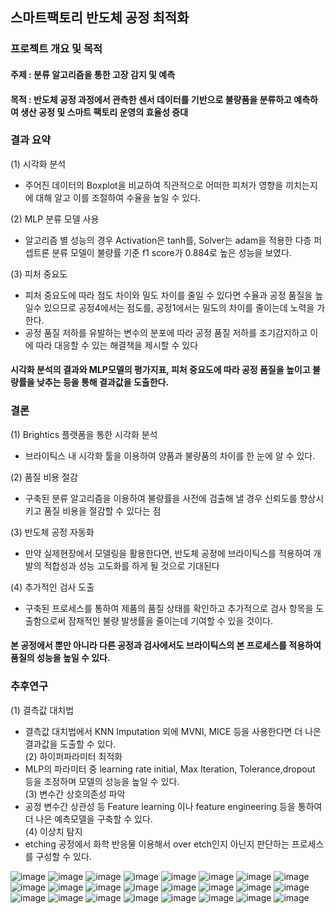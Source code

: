 ## 스마트팩토리 반도체 공정 최적화

### 프로젝트 개요 및 목적
#### 주제 : 분류 알고리즘을 통한 고장 감지 및 예측
#### 목적 : 반도체 공정 과정에서 관측한 센서 데이터를 기반으로 불량품을 분류하고 예측하여 생산 공정 및 스마트 팩토리 운영의 효율성 증대

### 결과 요약
(1) 시각화 분석
- 주어진 데이터의 Boxplot을 비교하여 직관적으로 어떠한 피처가 영향을 끼치는지에 대해 알고 이를 조절하여 수율을 높일 수 있다.

(2) MLP 분류 모델 사용  

- 알고리즘 별 성능의 경우 Activation은 tanh를, Solver는 adam을 적용한 다층 퍼셉트론 분류 모델이 불량률 기준 f1 score가 0.884로 높은 성능을 보였다.

(3) 피처 중요도    
- 피처 중요도에 따라 점도 차이와 밀도 차이를 줄일 수 있다면 수율과 공정 품질을 높일수 있으므로 공정4에서는 점도를, 공정1에서는 밀도의 차이를 줄이는데 노력을 가한다.   
- 공정 품질 저하를 유발하는 변수의 분포에 따라 공정 품질 저하를 조기감지하고 이에 따라 대응할 수 있는 해결책을 제시할 수 있다   
  
#### 시각화 분석의 결과와 MLP모델의 평가지표, 피처 중요도에 따라 공정 품질을 높이고 불량률을 낮추는 등을 통해 결과값을 도출한다.   


### 결론  
(1) Brightics 플랫폼을 통한 시각화 분석   
- 브라이틱스 내 시각화 툴을 이용하여 양품과 불량품의 차이를 한 눈에 알 수 있다.

(2) 품질 비용 절감   
- 구축된 분류 알고리즘을 이용하여 불량률을 사전에 검출해 낼 경우 신뢰도를 향상시키고 품질 비용을 절감할 수 있다는 점

(3) 반도체 공정 자동화  
- 만약 실제현장에서 모델링을 활용한다면, 반도체 공정에 브라이틱스를 적용하여 개발의 적합성과 성능 고도화를 하게 될 것으로 기대된다


(4) 추가적인 검사 도출     
- 구축된 프로세스를 통하여 제품의 품질 상태를 확인하고 추가적으로 검사 항목을 도출함으로써 잠재적인 불량 발생률을 줄이는데 기여할 수 있을 것이다.   
  
#### 본 공정에서 뿐만 아니라 다른 공정과 검사에서도 브라이틱스의 본 프로세스를 적용하여 품질의 성능을 높일 수 있다.   

### 추후연구    
     
(1) 결측값 대치법  
- 결측값 대치법에서 KNN Imputation 외에 MVNI, MICE 등을 사용한다면 더 나은 결과값을 도출할 수 있다.   
(2) 하이퍼파라미터 최적화     
- MLP의 파라미터 중 learning rate initial, Max Iteration, Tolerance,dropout 등을 조정하며 모델의 성능을 높일 수 있다.   
(3) 변수간 상호의존성 파악    
- 공정 변수간 상관성 등 Feature learning 이나 feature engineering 등을 통하여 더 나은 예측모델을 구축할 수 있다.   
(4) 이상치 탐지       
- etching 공정에서 화학 반응물 이용해서 over etch인지 아닌지 판단하는 프로세스를 구성할 수 있다.  

![image](https://github.com/rootofdata/SDS-Brightics/assets/86711374/f2e915a5-8aaf-4f82-9484-4ed20e7342fd)
![image](https://github.com/rootofdata/SDS-Brightics/assets/86711374/d90476b9-b38b-4f06-b19e-59fd71d3e7a6)
![image](https://github.com/rootofdata/SDS-Brightics/assets/86711374/107805fd-aa38-43ab-9b95-93963c9b44e0)
![image](https://github.com/rootofdata/SDS-Brightics/assets/86711374/b4ac1787-41ce-4b44-b945-9081770d952c)
![image](https://github.com/rootofdata/SDS-Brightics/assets/86711374/8799bfda-f869-46d5-9221-73d11e1a869c)
![image](https://github.com/rootofdata/SDS-Brightics/assets/86711374/52b30367-d8de-4b0b-9ba5-c19634ef387a)
![image](https://github.com/rootofdata/SDS-Brightics/assets/86711374/0f8700c1-d431-4135-a46a-b22d55359546)
![image](https://github.com/rootofdata/SDS-Brightics/assets/86711374/af5e14c2-b27b-4d1b-aca9-fb22096166cc)
![image](https://github.com/rootofdata/SDS-Brightics/assets/86711374/2d66e4ab-4f9b-4fbe-8e35-7d13078af41d)
![image](https://github.com/rootofdata/SDS-Brightics/assets/86711374/5ce3f375-795c-4c92-9f25-adedb45919a3)
![image](https://github.com/rootofdata/SDS-Brightics/assets/86711374/efd83400-4e01-42c8-8cf4-99c8305ca1af)
![image](https://github.com/rootofdata/SDS-Brightics/assets/86711374/3722ff7a-ecb9-4605-bb04-54c422ffc17d)
![image](https://github.com/rootofdata/SDS-Brightics/assets/86711374/4a453e59-3d30-4a66-b4a8-6cb167fa5235)
![image](https://github.com/rootofdata/SDS-Brightics/assets/86711374/9de1732c-bb53-4096-b156-d910f8627ab1)
![image](https://github.com/rootofdata/SDS-Brightics/assets/86711374/5a322487-d872-42a6-9973-ef7a742528a8)
![image](https://github.com/rootofdata/SDS-Brightics/assets/86711374/1486734b-29c1-4649-955b-ba99d9fd8758)
![image](https://github.com/rootofdata/SDS-Brightics/assets/86711374/62acf0f2-2287-45b1-bdbe-617e9e470d39)
![image](https://github.com/rootofdata/SDS-Brightics/assets/86711374/e1897347-4063-49c1-821b-3d5f12ea85f0)
![image](https://github.com/rootofdata/SDS-Brightics/assets/86711374/06de716d-5530-4a1c-bc8b-9d48aad441c2)
![image](https://github.com/rootofdata/SDS-Brightics/assets/86711374/620bad2f-259c-4b77-b851-5ff4872b43c4)
![image](https://github.com/rootofdata/SDS-Brightics/assets/86711374/c35b17c8-cf36-472f-8564-6e86e67200d9)
![image](https://github.com/rootofdata/SDS-Brightics/assets/86711374/699d52a7-0364-4985-a3b2-16b9fe869aee)
![image](https://github.com/rootofdata/SDS-Brightics/assets/86711374/436cb28f-a0ce-418f-830c-89a0446c4ab1)
![image](https://github.com/rootofdata/SDS-Brightics/assets/86711374/933a4363-7d20-44ac-836e-81e37962f235)

